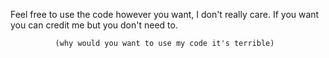 Feel free to use the code however you want, I don't really care. If you want you can credit me but you don't need to.





              (why would you want to use my code it's terrible)
